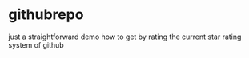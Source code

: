 # githubrepo
just a straightforward demo how to get by rating the current star rating system of github
